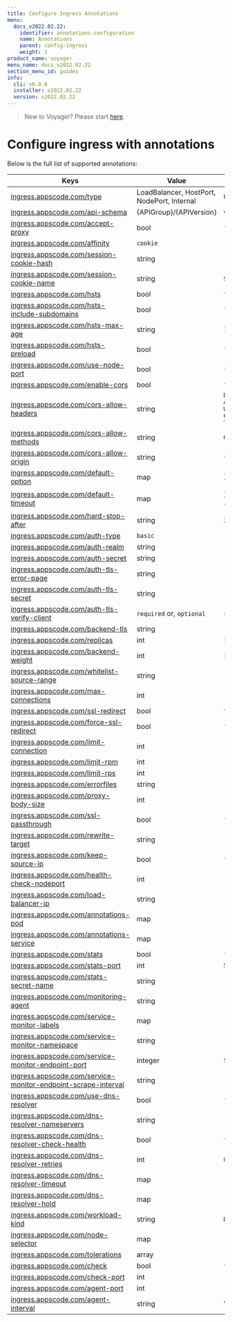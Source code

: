 ```yaml
---
title: Configure Ingress Annotations
menu:
  docs_v2022.02.22:
    identifier: annotations-configuration
    name: Annotations
    parent: config-ingress
    weight: 1
product_name: voyager
menu_name: docs_v2022.02.22
section_menu_id: guides
info:
  cli: v0.0.6
  installer: v2022.02.22
  version: v2022.02.22
---
```


> New to Voyager? Please start [here](/docs/v2022.02.22/concepts/overview).

# Configure ingress with annotations

Below is the full list of supported annotations:

|  Keys  |   Value   |  Default |
|--------|-----------|----------|
| [ingress.appscode.com/type](/docs/v2022.02.22/concepts/README) | LoadBalancer, HostPort, NodePort, Internal | `LoadBalancer` |
| [ingress.appscode.com/api-schema](/docs/v2022.02.22/concepts/overview) | {APIGroup}/{APIVersion} | `voyager.appscode.com/v1` |
| [ingress.appscode.com/accept-proxy](/docs/v2022.02.22/guides/ingress/configuration/accept-proxy) | bool | `false` |
| [ingress.appscode.com/affinity](/docs/v2022.02.22/guides/ingress/http/sticky-session) | `cookie` | |
| [ingress.appscode.com/session-cookie-hash](/docs/v2022.02.22/guides/ingress/http/sticky-session) | string | |
| [ingress.appscode.com/session-cookie-name](/docs/v2022.02.22/guides/ingress/http/sticky-session) | string | `SERVERID` |
| [ingress.appscode.com/hsts](/docs/v2022.02.22/guides/ingress/http/hsts) | bool | `true` |
| [ingress.appscode.com/hsts-include-subdomains](/docs/v2022.02.22/guides/ingress/http/hsts) | bool | `false` |
| [ingress.appscode.com/hsts-max-age](/docs/v2022.02.22/guides/ingress/http/hsts) | string | `15768000` |
| [ingress.appscode.com/hsts-preload](/docs/v2022.02.22/guides/ingress/http/hsts) | bool | `false` |
| [ingress.appscode.com/use-node-port](/docs/v2022.02.22/concepts/ingress-types/nodeport) | bool | `false` |
| [ingress.appscode.com/enable-cors](/docs/v2022.02.22/guides/ingress/http/cors) | bool | `false` |
| [ingress.appscode.com/cors-allow-headers](/docs/v2022.02.22/guides/ingress/http/cors) | string | `DNT,X-CustomHeader,Keep-Alive,User-Agent,X-Requested-With,If-Modified-Since,Cache-Control,Content-Type,Authorization` |
| [ingress.appscode.com/cors-allow-methods](/docs/v2022.02.22/guides/ingress/http/cors) | string | `GET,PUT,POST,DELETE,PATCH,OPTIONS` |
| [ingress.appscode.com/cors-allow-origin](/docs/v2022.02.22/guides/ingress/http/cors) | string | `*` |
| [ingress.appscode.com/default-option](/docs/v2022.02.22/guides/ingress/configuration/default-options) | map | `{"http-server-close": "true", "dontlognull": "true"}` |
| [ingress.appscode.com/default-timeout](/docs/v2022.02.22/guides/ingress/configuration/default-timeouts) | map | `{"connect": "5s", "server": "50s", "client": "50s", "client-fin": "50s", "tunnel": "50s"}` |
| [ingress.appscode.com/hard-stop-after](/docs/v2022.02.22/guides/ingress/configuration/hard-stop-after) | string | `30s` |
| [ingress.appscode.com/auth-type](/docs/v2022.02.22/guides/ingress/security/basic-auth) | `basic` | |
| [ingress.appscode.com/auth-realm](/docs/v2022.02.22/guides/ingress/security/basic-auth) | string | |
| [ingress.appscode.com/auth-secret](/docs/v2022.02.22/guides/ingress/security/basic-auth) | string | |
| [ingress.appscode.com/auth-tls-error-page](/docs/v2022.02.22/guides/ingress/security/tls-auth) | string | |
| [ingress.appscode.com/auth-tls-secret](/docs/v2022.02.22/guides/ingress/security/tls-auth) | string | |
| [ingress.appscode.com/auth-tls-verify-client](/docs/v2022.02.22/guides/ingress/security/tls-auth) | `required` or, `optional` | `required` |
| [ingress.appscode.com/backend-tls](/docs/v2022.02.22/guides/ingress/tls/backend-tls) | string | |
| [ingress.appscode.com/replicas](/docs/v2022.02.22/guides/ingress/scaling) | int | `1` |
| [ingress.appscode.com/backend-weight](/docs/v2022.02.22/guides/ingress/http/blue-green-deployment) | int | 1 |
| [ingress.appscode.com/whitelist-source-range](/docs/v2022.02.22/guides/ingress/configuration/whitelist) | string | |
| [ingress.appscode.com/max-connections](/docs/v2022.02.22/guides/ingress/configuration/max-connections) | int | |
| [ingress.appscode.com/ssl-redirect](/docs/v2022.02.22/guides/ingress/configuration/ssl-redirect) | bool | `true` |
| [ingress.appscode.com/force-ssl-redirect](/docs/v2022.02.22/guides/ingress/configuration/ssl-redirect) | bool | `false` |
| [ingress.appscode.com/limit-connection](/docs/v2022.02.22/guides/ingress/configuration/rate-limit) | int | |
| [ingress.appscode.com/limit-rpm](/docs/v2022.02.22/guides/ingress/configuration/rate-limit) | int | |
| [ingress.appscode.com/limit-rps](/docs/v2022.02.22/guides/ingress/configuration/rate-limit) | int | |
| [ingress.appscode.com/errorfiles](/docs/v2022.02.22/guides/ingress/configuration/error-files) | string | |
| [ingress.appscode.com/proxy-body-size](/docs/v2022.02.22/guides/ingress/configuration/body-size) | int | |
| [ingress.appscode.com/ssl-passthrough](/docs/v2022.02.22/guides/ingress/configuration/ssl-passthrough) | bool | `false` |
| [ingress.appscode.com/rewrite-target](/docs/v2022.02.22/guides/ingress/configuration/rewrite-target) | string | |
| [ingress.appscode.com/keep-source-ip](/docs/v2022.02.22/guides/ingress/configuration/keep-source-ip) | bool | `false` |
| [ingress.appscode.com/health-check-nodeport](/docs/v2022.02.22/guides/ingress/configuration/keep-source-ip) | int | |
| [ingress.appscode.com/load-balancer-ip](/docs/v2022.02.22/guides/ingress/configuration/loadbalancer-ip) | string | |
| [ingress.appscode.com/annotations-pod](/docs/v2022.02.22/guides/ingress/configuration/pod-annotations) | map | |
| [ingress.appscode.com/annotations-service](/docs/v2022.02.22/guides/ingress/configuration/service-annotations) | map | |
| [ingress.appscode.com/stats](/docs/v2022.02.22/guides/ingress/monitoring/haproxy-stats) | bool | `false` |
| [ingress.appscode.com/stats-port](/docs/v2022.02.22/guides/ingress/monitoring/haproxy-stats) | int | `56789` |
| [ingress.appscode.com/stats-secret-name](/docs/v2022.02.22/guides/ingress/monitoring/haproxy-stats) | string | |
| [ingress.appscode.com/monitoring-agent](/docs/v2022.02.22/guides/ingress/monitoring/using-coreos-prometheus-operator) | string  |         |
| [ingress.appscode.com/service-monitor-labels](/docs/v2022.02.22/guides/ingress/monitoring/using-coreos-prometheus-operator) | map     |         |
| [ingress.appscode.com/service-monitor-namespace](/docs/v2022.02.22/guides/ingress/monitoring/using-coreos-prometheus-operator) | string  |         |
| [ingress.appscode.com/service-monitor-endpoint-port](/docs/v2022.02.22/guides/ingress/monitoring/using-coreos-prometheus-operator) | integer | 56790   |
| [ingress.appscode.com/service-monitor-endpoint-scrape-interval](/docs/v2022.02.22/guides/ingress/monitoring/using-coreos-prometheus-operator) | string  |         |
| [ingress.appscode.com/use-dns-resolver](/docs/v2022.02.22/guides/ingress/http/external-svc#using-external-domain) | bool | `false` |
| [ingress.appscode.com/dns-resolver-nameservers](/docs/v2022.02.22/guides/ingress/http/external-svc#using-external-domain) | string | |
| [ingress.appscode.com/dns-resolver-check-health](/docs/v2022.02.22/guides/ingress/http/external-svc#using-external-domain) | bool | `true` |
| [ingress.appscode.com/dns-resolver-retries](/docs/v2022.02.22/guides/ingress/http/external-svc#using-external-domain) | int | `0` |
| [ingress.appscode.com/dns-resolver-timeout](/docs/v2022.02.22/guides/ingress/http/external-svc#using-external-domain) | map | |
| [ingress.appscode.com/dns-resolver-hold](/docs/v2022.02.22/guides/ingress/http/external-svc#using-external-domain) | map | |
| [ingress.appscode.com/workload-kind](/docs/v2022.02.22/guides/ingress/pod-placement#choosing-workload-kind) | string | `Deployment` |
| [ingress.appscode.com/node-selector](/docs/v2022.02.22/guides/ingress/pod-placement#using-node-selector) | map | |
| [ingress.appscode.com/tolerations](/docs/v2022.02.22/guides/ingress/pod-placement#using-taints-and-toleration) | array | |
| [ingress.appscode.com/check](/docs/v2022.02.22/guides/ingress/configuration/health-check) | bool | `false` |
| [ingress.appscode.com/check-port](/docs/v2022.02.22/guides/ingress/configuration/health-check) | int | |
| [ingress.appscode.com/agent-port](/docs/v2022.02.22/guides/ingress/configuration/agent-check) | int | |
| [ingress.appscode.com/agent-interval](/docs/v2022.02.22/guides/ingress/configuration/agent-check) | string | "2000ms" |
